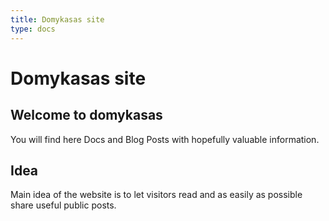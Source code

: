 ```yaml
---
title: Domykasas site
type: docs
---
```


# Domykasas site
## Welcome to domykasas

You will find here Docs and Blog Posts with hopefully valuable information.

## Idea

Main idea of the website is to let visitors read and as easily as possible share useful public posts.